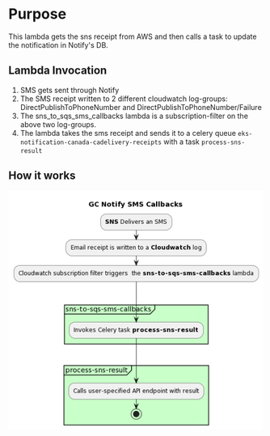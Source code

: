 # Purpose

This lambda gets the sns receipt from AWS and then calls a task to update the notification in Notify's DB.

## Lambda Invocation

1. SMS gets sent through Notify
1. The SMS receipt written to 2 different cloudwatch log-groups: DirectPublishToPhoneNumber and DirectPublishToPhoneNumber/Failure
1. The sns_to_sqs_sms_callbacks lambda is a subscription-filter on the above two log-groups.
1. The lambda takes the sms receipt and sends it to a celery queue `eks-notification-canada-cadelivery-receipts` with a task `process-sns-result`


## How it works
![PlantUML model](./sms-callback.png)

<!--
@startuml

title GC Notify SMS Callbacks
:**SNS** Delivers an SMS;
:Email receipt is written to a **Cloudwatch** log;
:Cloudwatch subscription filter triggers  the **sns-to-sqs-sms-callbacks** lambda;
-> \n\n;
partition #Technology "sns-to-sqs-sms-callbacks" {
  :Invokes Celery task **process-sns-result**;
}
-> \n;
partition #Technology "process-sns-result" {
  :Calls user-specified API endpoint with result;
  stop
}
@enduml
-->